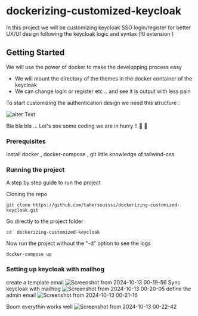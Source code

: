 # dockerizing-customized-keycloak

In this project we will be customizing  keycloak SSO login/register for better UX/UI design following the keycloak logic and syntax (ftl extension )
## Getting Started

We will use the power of docker to make the developping process easy 
- We will mount the directory of the themes in the docker container of the keycloak
- We can change login or register etc .. and see it is output with less pain

To start customizing the authentication design we need this structure :

![alter Text](https://github.com/user-attachments/assets/0131b53f-73e2-4a5b-a7eb-795ed9d03979?raw=true)

Bla bla bla ... 
Let's see some coding we are in hurry !!  🏃 🏃

### Prerequisites

install docker , docker-compose  , git
little knowledge of tailwind-css


### Running the project 

A step by step guide to run the project

Cloning the repo
```
git clone https://github.com/tahersouissi/dockerizing-customized-keycloak.git
```

Go directly to the project folder
```
cd  dockerizing-customized-keycloak
```

Now run the project without the "-d" option to see the logs
```
docker-compose up 
```

### Setting up keycloak with mailhog 
create a template email 
![Screenshot from 2024-10-13 00-19-56](https://github.com/user-attachments/assets/1ee5e141-a348-4111-8cd8-e3fc0da089ae)
Sync keycloak with mailhog
![Screenshot from 2024-10-13 00-20-05](https://github.com/user-attachments/assets/7e00e587-299c-44c8-9b43-68e3c9645446)
define the admin email
![Screenshot from 2024-10-13 00-21-16](https://github.com/user-attachments/assets/e5b14ff2-972b-43dd-92d1-1b2fb8a939ac)


Boom everythin works well
![Screenshot from 2024-10-13 00-22-42](https://github.com/user-attachments/assets/2742df87-052c-4d47-bfa3-863ea2793b02)




